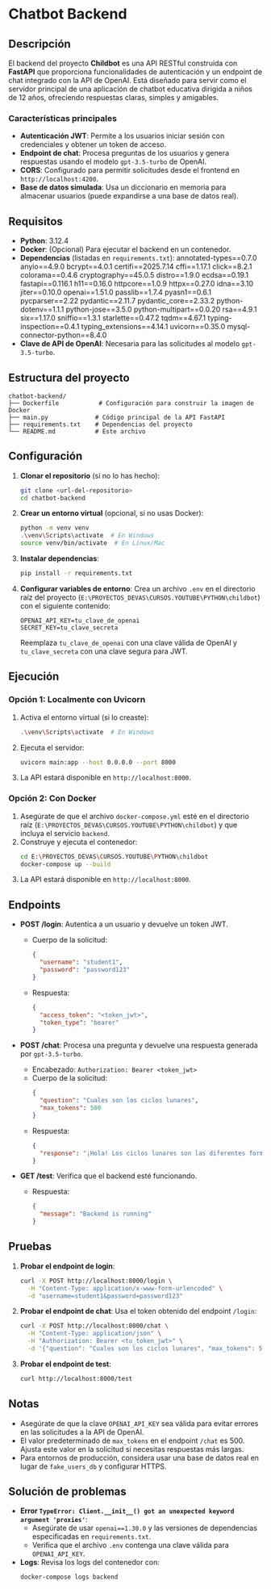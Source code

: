 # Chatbot Backend

## Descripción

El backend del proyecto **Childbot** es una API RESTful construida con **FastAPI** que proporciona funcionalidades de autenticación y un endpoint de chat integrado con la API de OpenAI. Está diseñado para servir como el servidor principal de una aplicación de chatbot educativa dirigida a niños de 12 años, ofreciendo respuestas claras, simples y amigables.

### Características principales
- **Autenticación JWT**: Permite a los usuarios iniciar sesión con credenciales y obtener un token de acceso.
- **Endpoint de chat**: Procesa preguntas de los usuarios y genera respuestas usando el modelo `gpt-3.5-turbo` de OpenAI.
- **CORS**: Configurado para permitir solicitudes desde el frontend en `http://localhost:4200`.
- **Base de datos simulada**: Usa un diccionario en memoria para almacenar usuarios (puede expandirse a una base de datos real).

## Requisitos

- **Python**: 3.12.4
- **Docker**: (Opcional) Para ejecutar el backend en un contenedor.
- **Dependencias** (listadas en `requirements.txt`):
annotated-types==0.7.0
anyio==4.9.0
bcrypt==4.0.1
certifi==2025.7.14
cffi==1.17.1
click==8.2.1
colorama==0.4.6
cryptography==45.0.5
distro==1.9.0
ecdsa==0.19.1
fastapi==0.116.1
h11==0.16.0
httpcore==1.0.9
httpx==0.27.0
idna==3.10
jiter==0.10.0
openai==1.51.0
passlib==1.7.4
pyasn1==0.6.1
pycparser==2.22
pydantic==2.11.7
pydantic_core==2.33.2
python-dotenv==1.1.1
python-jose==3.5.0
python-multipart==0.0.20
rsa==4.9.1
six==1.17.0
sniffio==1.3.1
starlette==0.47.2
tqdm==4.67.1
typing-inspection==0.4.1
typing_extensions==4.14.1
uvicorn==0.35.0
mysql-connector-python==8.4.0
- **Clave de API de OpenAI**: Necesaria para las solicitudes al modelo `gpt-3.5-turbo`.

## Estructura del proyecto

```
chatbot-backend/
├── Dockerfile           # Configuración para construir la imagen de Docker
├── main.py             # Código principal de la API FastAPI
├── requirements.txt    # Dependencias del proyecto
└── README.md           # Este archivo
```

## Configuración

1. **Clonar el repositorio** (si no lo has hecho):
   ```bash
   git clone <url-del-repositorio>
   cd chatbot-backend
   ```

2. **Crear un entorno virtual** (opcional, si no usas Docker):
   ```bash
   python -m venv venv
   .\venv\Scripts\activate  # En Windows
   source venv/bin/activate  # En Linux/Mac
   ```

3. **Instalar dependencias**:
   ```bash
   pip install -r requirements.txt
   ```

4. **Configurar variables de entorno**:
   Crea un archivo `.env` en el directorio raíz del proyecto (`E:\PROYECTOS_DEVAS\CURSOS.YOUTUBE\PYTHON\childbot`) con el siguiente contenido:
   ```plaintext
   OPENAI_API_KEY=tu_clave_de_openai
   SECRET_KEY=tu_clave_secreta
   ```
   Reemplaza `tu_clave_de_openai` con una clave válida de OpenAI y `tu_clave_secreta` con una clave segura para JWT.

## Ejecución

### Opción 1: Localmente con Uvicorn
1. Activa el entorno virtual (si lo creaste):
   ```bash
   .\venv\Scripts\activate  # En Windows
   ```
2. Ejecuta el servidor:
   ```bash
   uvicorn main:app --host 0.0.0.0 --port 8000
   ```
3. La API estará disponible en `http://localhost:8000`.

### Opción 2: Con Docker
1. Asegúrate de que el archivo `docker-compose.yml` esté en el directorio raíz (`E:\PROYECTOS_DEVAS\CURSOS.YOUTUBE\PYTHON\childbot`) y que incluya el servicio `backend`.
2. Construye y ejecuta el contenedor:
   ```bash
   cd E:\PROYECTOS_DEVAS\CURSOS.YOUTUBE\PYTHON\childbot
   docker-compose up --build
   ```
3. La API estará disponible en `http://localhost:8000`.

## Endpoints

- **POST /login**: Autentica a un usuario y devuelve un token JWT.
  - Cuerpo de la solicitud:
    ```json
    {
      "username": "student1",
      "password": "password123"
    }
    ```
  - Respuesta:
    ```json
    {
      "access_token": "<token_jwt>",
      "token_type": "bearer"
    }
    ```

- **POST /chat**: Procesa una pregunta y devuelve una respuesta generada por `gpt-3.5-turbo`.
  - Encabezado: `Authorization: Bearer <token_jwt>`
  - Cuerpo de la solicitud:
    ```json
    {
      "question": "Cuales son los ciclos lunares",
      "max_tokens": 500
    }
    ```
  - Respuesta:
    ```json
    {
      "response": "¡Hola! Los ciclos lunares son las diferentes formas que vemos de la Luna en el cielo..."
    }
    ```

- **GET /test**: Verifica que el backend esté funcionando.
  - Respuesta:
    ```json
    {
      "message": "Backend is running"
    }
    ```

## Pruebas

1. **Probar el endpoint de login**:
   ```bash
   curl -X POST http://localhost:8000/login \
     -H "Content-Type: application/x-www-form-urlencoded" \
     -d "username=student1&password=password123"
   ```

2. **Probar el endpoint de chat**:
   Usa el token obtenido del endpoint `/login`:
   ```bash
   curl -X POST http://localhost:8000/chat \
     -H "Content-Type: application/json" \
     -H "Authorization: Bearer <tu_token_jwt>" \
     -d '{"question": "Cuales son los ciclos lunares", "max_tokens": 500}'
   ```

3. **Probar el endpoint de test**:
   ```bash
   curl http://localhost:8000/test
   ```

## Notas
- Asegúrate de que la clave `OPENAI_API_KEY` sea válida para evitar errores en las solicitudes a la API de OpenAI.
- El valor predeterminado de `max_tokens` en el endpoint `/chat` es 500. Ajusta este valor en la solicitud si necesitas respuestas más largas.
- Para entornos de producción, considera usar una base de datos real en lugar de `fake_users_db` y configurar HTTPS.

## Solución de problemas
- **Error `TypeError: Client.__init__() got an unexpected keyword argument 'proxies'`**:
  - Asegúrate de usar `openai==1.30.0` y las versiones de dependencias especificadas en `requirements.txt`.
  - Verifica que el archivo `.env` contenga una clave válida para `OPENAI_API_KEY`.
- **Logs**: Revisa los logs del contenedor con:
  ```bash
  docker-compose logs backend
  ```